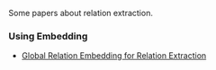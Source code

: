 Some papers about relation extraction.

### Using Embedding 
  - [Global Relation Embedding for Relation Extraction](https://www.aclweb.org/anthology/N18-1075)

